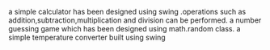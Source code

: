 a simple calculator has been designed using swing  .operations such as addition,subtraction,multiplication and division can be performed.
a number guessing game which has been designed using math.random class.
a simple temperature converter built using swing
